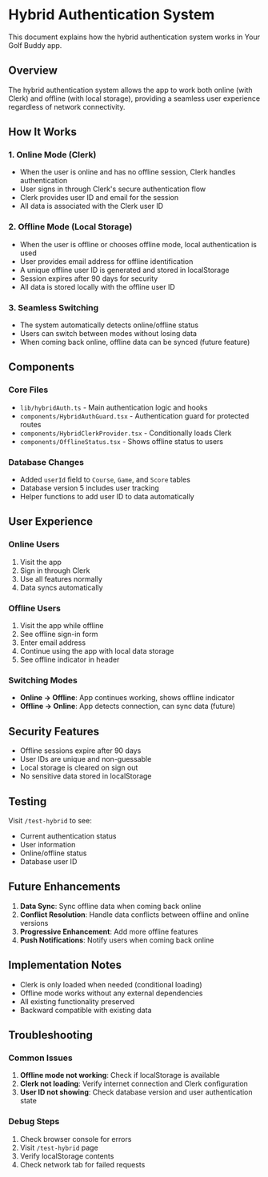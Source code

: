 # Hybrid Authentication System

This document explains how the hybrid authentication system works in Your Golf Buddy app.

## Overview

The hybrid authentication system allows the app to work both online (with Clerk) and offline (with local storage), providing a seamless user experience regardless of network connectivity.

## How It Works

### 1. Online Mode (Clerk)

- When the user is online and has no offline session, Clerk handles authentication
- User signs in through Clerk's secure authentication flow
- Clerk provides user ID and email for the session
- All data is associated with the Clerk user ID

### 2. Offline Mode (Local Storage)

- When the user is offline or chooses offline mode, local authentication is used
- User provides email address for offline identification
- A unique offline user ID is generated and stored in localStorage
- Session expires after 90 days for security
- All data is stored locally with the offline user ID

### 3. Seamless Switching

- The system automatically detects online/offline status
- Users can switch between modes without losing data
- When coming back online, offline data can be synced (future feature)

## Components

### Core Files

- `lib/hybridAuth.ts` - Main authentication logic and hooks
- `components/HybridAuthGuard.tsx` - Authentication guard for protected routes
- `components/HybridClerkProvider.tsx` - Conditionally loads Clerk
- `components/OfflineStatus.tsx` - Shows offline status to users

### Database Changes

- Added `userId` field to `Course`, `Game`, and `Score` tables
- Database version 5 includes user tracking
- Helper functions to add user ID to data automatically

## User Experience

### Online Users

1. Visit the app
2. Sign in through Clerk
3. Use all features normally
4. Data syncs automatically

### Offline Users

1. Visit the app while offline
2. See offline sign-in form
3. Enter email address
4. Continue using the app with local data storage
5. See offline indicator in header

### Switching Modes

- **Online → Offline**: App continues working, shows offline indicator
- **Offline → Online**: App detects connection, can sync data (future)

## Security Features

- Offline sessions expire after 90 days
- User IDs are unique and non-guessable
- Local storage is cleared on sign out
- No sensitive data stored in localStorage

## Testing

Visit `/test-hybrid` to see:

- Current authentication status
- User information
- Online/offline status
- Database user ID

## Future Enhancements

1. **Data Sync**: Sync offline data when coming back online
2. **Conflict Resolution**: Handle data conflicts between offline and online versions
3. **Progressive Enhancement**: Add more offline features
4. **Push Notifications**: Notify users when coming back online

## Implementation Notes

- Clerk is only loaded when needed (conditional loading)
- Offline mode works without any external dependencies
- All existing functionality preserved
- Backward compatible with existing data

## Troubleshooting

### Common Issues

1. **Offline mode not working**: Check if localStorage is available
2. **Clerk not loading**: Verify internet connection and Clerk configuration
3. **User ID not showing**: Check database version and user authentication state

### Debug Steps

1. Check browser console for errors
2. Visit `/test-hybrid` page
3. Verify localStorage contents
4. Check network tab for failed requests
